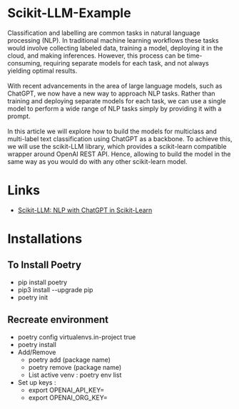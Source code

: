 # Scikit-LLM-Example

Classification and labelling are common tasks in natural language processing (NLP). In traditional machine learning workflows these tasks would involve collecting labeled data, training a model, deploying it in the cloud, and making inferences. However, this process can be time-consuming, requiring separate models for each task, and not always yielding optimal results.
<br> <br>
With recent advancements in the area of large language models, such as ChatGPT, we now have a new way to approach NLP tasks. Rather than training and deploying separate models for each task, we can use a single model to perform a wide range of NLP tasks simply by providing it with a prompt.
<br><br>
In this article we will explore how to build the models for multiclass and multi-label text classification using ChatGPT as a backbone. To achieve this, we will use the scikit-LLM library, which provides a scikit-learn compatible wrapper around OpenAI REST API. Hence, allowing to build the model in the same way as you would do with any other scikit-learn model.

# Links
- [Scikit-LLM: NLP with ChatGPT in Scikit-Learn](https://medium.com/@iryna230520/scikit-llm-nlp-with-chatgpt-in-scikit-learn-733b92ab74b1)


# Installations
## To Install Poetry
- pip install poetry
- pip3 install --upgrade pip
- poetry init

## Recreate environment
- poetry config virtualenvs.in-project true
- poetry install
- Add/Remove
    - poetry add (package name)
    - poetry remove (package name)
    - List active venv : poetry env list
- Set up keys :
    - export OPENAI_API_KEY=<api key>
    - export OPENAI_ORG_KEY=<org id>